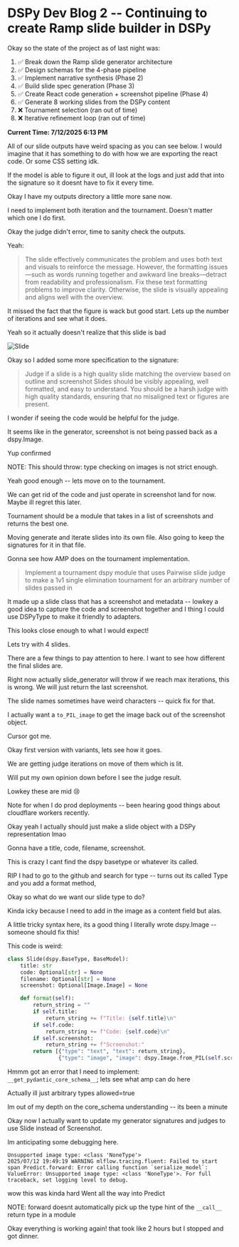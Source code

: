 # DSPy Dev Blog 2 -- Continuing to create Ramp slide builder in DSPy

Okay so the state of the project as of last night was:
1. ✅ Break down the Ramp slide generator architecture
2. ✅ Design schemas for the 4-phase pipeline  
3. ✅ Implement narrative synthesis (Phase 2)
4. ✅ Build slide spec generation (Phase 3)
5. ✅ Create React code generation + screenshot pipeline (Phase 4)
6. ✅ Generate 8 working slides from the DSPy content
7. ❌ Tournament selection (ran out of time)
8. ❌ Iterative refinement loop (ran out of time)

**Current Time: 7/12/2025 6:13 PM**

All of our slide outputs have weird spacing as you can see below. I would imagine that it has something to do with how we are exporting the react code. Or some CSS setting idk.

If the model is able to figure it out, ill look at the logs and just add that into the signature so it doesnt have to fix it every time.

Okay I have my outputs directory a little more sane now.

I need to implement both iteration and the tournament. Doesn't matter which one I do first.

Okay the judge didn't error, time to sanity check the outputs.

Yeah:
>  The slide effectively communicates the problem and uses both text and visuals to reinforce the message. However, the formatting issues—such as words running together and awkward line breaks—detract from readability and professionalism. Fix these text formatting problems to improve clarity. Otherwise, the slide is visually appealing and aligns well with the overview.

It missed the fact that the figure is wack but good start. Lets up the number of iterations and see what it does.

Yeah so it actually doesn't realize that this slide is bad

![Slide](/Users/isaac/projects/dspy-slide-generator/outputs/2025-07-12-18-28-56/0.0/0_0_the_problem__chaining_llms_without_direction.png)

Okay so I added some more specification to the signature:
> Judge if a slide is a high quality slide matching the overview based on outline and screenshot
> Slides should be visibly appealing, well formatted, and easy to understand.
> You should be a harsh judge with high quality standards, ensuring that no misaligned text or figures are present.

I wonder if seeing the code would be helpful for the judge.

It seems like in the generator, screenshot is not being passed back as a dspy.Image.

Yup confirmed

NOTE: This should throw: type checking on images is not strict enough. 

Yeah good enough -- lets move on to the tournament.

 We can get rid of the code and just operate in screenshot land for now. Maybe ill regret this later.

 Tournament should be a module that takes in a list of screenshots and returns the best one.

Moving generate and iterate slides into its own file. Also going to keep the signatures for it in that file.

Gonna see how AMP does on the tournament implementation.
> Implement a tournament dspy module that uses Pairwise slide judge to make a 1v1 single elimination tournament for an arbitrary number of slides passed in

It made up a slide class that has a screenshot and metadata -- lowkey a good idea to capture the code and screenshot together and I thing I could use DSPyType to make it friendly to adapters.

This looks close enough to what I would expect!

Lets try with 4 slides.

There are a few things to pay attention to here. I want to see how different the final slides are.

Right now actually slide_generator will throw if we reach max iterations, this is wrong. We will just return the last screenshot.

The slide names sometimes have weird characters -- quick fix for that.

I actually want a `to_PIL_image` to get the image back out of the screenshot object.

Cursor got me.

Okay first version with variants, lets see how it goes.

We are getting judge iterations on move of them which is lit.

Will put my own opinion down before I see the judge result.

Lowkey these are mid :cry:

Note for when I do prod deployments -- been hearing good things about cloudflare workers recently.

Okay yeah I actually should just make a slide object with a DSPy representation lmao

Gonna have a title, code, filename, screenshot.

This is crazy I cant find the dspy basetype or whatever its called.

RIP I had to go to the github and search for type -- turns out its called Type and you add a format method,

Okay so what do we want our slide type to do?

Kinda icky because I need to add in the image as a content field but alas.

A little tricky syntax here, its a good thing I literally wrote dspy.Image -- someone should fix this!

This code is weird:
```python
class Slide(dspy.BaseType, BaseModel):
    title: str
    code: Optional[str] = None
    filename: Optional[str] = None
    screenshot: Optional[Image.Image] = None

    def format(self):
        return_string = ""
        if self.title:
            return_string += f"Title: {self.title}\n"
        if self.code:
            return_string += f"Code: {self.code}\n"
        if self.screenshot:
            return_string += f"Screenshot:"
        return [{"type": "text", "text": return_string},
                {"type": "image", "image": dspy.Image.from_PIL(self.screenshot).format()}]
```

Hmmm got an error that I need to implement:
`__get_pydantic_core_schema__`; lets see what amp can do here

Actually ill just arbitrary types allowed=true

Im out of my depth on the core_schema understanding -- its been a minute

Okay now I actually want to update my generator signatures and judges to use Slide instead of Screenshot.

Im anticipating some debugging here.

```
Unsupported image type: <class 'NoneType'>
2025/07/12 19:49:19 WARNING mlflow.tracing.fluent: Failed to start span Predict.forward: Error calling function `serialize_model`: ValueError: Unsupported image type: <class 'NoneType'>. For full traceback, set logging level to debug.
```

wow this was kinda hard
Went all the way into Predict

NOTE: forward doesnt automatically pick up the type hint of the `__call__` return type in a module

Okay everything is working again! that took like 2 hours but I stopped and got dinner.